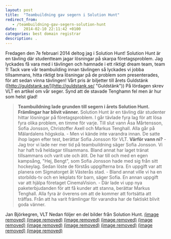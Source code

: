 ```yaml
---
layout: post
title:  "Teambuildning gav segern i Solution Hunt"
redirect_from:
   - /teambuildning-gav-segern-solution-hunt
date:   2014-02-10 22:11:42 +0100
categories: best domain registrar
description: .
---
```


Fredagen den 7e februari 2014 deltog jag i Solution Hunt! Solution Hunt är en tävling där studentteam jagar lösningar på skarpa företagsproblem. Jag lyckades få vara med i tävlingen och hamnade i ett riktigt dream team, team 1! Tack vare vår teambuilding innan tävlingen så lyckades vi jobba tillsammans, hitta riktigt bra lösningar på de problem som presenterades, för att sedan vinna tävlingen! Vårt pris är biljetter till årets Guldstänk ([http://guldstank.se/](http://guldstank.se/ "Guldstänk")) På lördagen skrev VLT en artikel om vår seger. Synd att de stavade Tenghamn fel men är hur som helst glad!

> **Teambuildning lade grunden till segern i årets Solution Hunt. Främlingar har blivit vänner.** Solution Hunt är en tävling där studenter hittar lösningar på företagsproblem. I går tävlade fyra lag för att lösa fyra olika problem, en timme för varje. Till slut vann Åsa Mårtensson, Sofia Jonsson, Christoffer Axell och Markus Tenghall. Alla går på Mälardalens högskola. - Men vi kände inte varandra innan. De satte ihop lagen efter test, berättar Sofia Jonsson för VLT. **Värför vann ni?** - Jag tror vi lade ner mer tid på teambuildning säger Sofia Jonsson. Vi har haft två heldagar tillsammans. Bland annat har laget tränat tillsammans och varit ute och ätit. De har till och med en egen kampsång, "Hej, Bengt", som Sofia Jonsson hade med sig från sitt hockeylag. Sedan löste de förstås uppgifterna bra. En uppgift var att planera om Sigmatorget åt Västerås stad. - Bland annat ville vi ha en storbilds-tv och en lekplats för barn, säger Sofia. En annan uppgift var att hjälpa företaget CinemaVision. - Där lade vi upp nya paketerbjudanden för att få kunder att stanna, berättar Markus Tenghall. Alla fyra är överens om att de kommer att fortsätta att träffas. Från att ha varit främlingar för varandra har de faktiskt blivit goda vänner.

 Jan Björkegren, VLT Nedan följer en del bilder från Solution Hunt. [(image removed)](http://markustenghamn.com/wp-content/uploads/2014/02/1796575_580852605336097_1822996498_n.jpg) [(image removed)](http://markustenghamn.com/wp-content/uploads/2014/02/1800282_581696828585008_2058320616_n.jpg) [(image removed)](http://markustenghamn.com/wp-content/uploads/2014/02/1688392_581830748571616_133797199_n.jpg) [(image removed)](http://markustenghamn.com/wp-content/uploads/2014/02/5d497bea8fc911e391d012f99f952f1f_8.jpg) [(image removed)](http://markustenghamn.com/wp-content/uploads/2014/02/a443cdec8fca11e3b5a70eb6d6e6bc9e_8.jpg) [(image removed)](http://markustenghamn.com/wp-content/uploads/2014/02/228e37b08fca11e3958f12eb3ce597d4_8.jpg) [(image removed)](http://markustenghamn.com/wp-content/uploads/2014/02/531319d28fd411e3817312914a2db17c_8.jpg) [(image removed)](http://markustenghamn.com/wp-content/uploads/2014/02/79f93a1e8fd311e390510e6a651b45a1_8.jpg) [(image removed)](http://markustenghamn.com/wp-content/uploads/2014/02/ef8983fe901611e38e5812e0cdd01dd1_8.jpg) [(image removed)](http://markustenghamn.com/wp-content/uploads/2014/02/4056b342901711e3803b1276cb13382f_8.jpg)